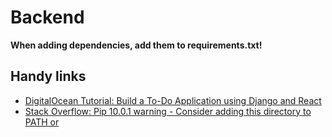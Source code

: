 # Backend

**When adding dependencies, add them to requirements.txt!**

## Handy links

- [DigitalOcean Tutorial: Build a To-Do Application using Django and React](https://www.digitalocean.com/community/tutorials/build-a-to-do-application-using-django-and-react)
- [Stack Overflow: Pip 10.0.1 warning - Consider adding this directory to PATH or](https://stackoverflow.com/questions/49966547/pip-10-0-1-warning-consider-adding-this-directory-to-path-or)

